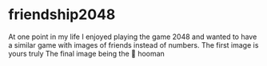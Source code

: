 # friendship2048
At one point in my life I enjoyed playing the game 2048 and wanted to have a similar game with images of friends instead of numbers.
The first image is yours truly
The final image being the :birthday: hooman

